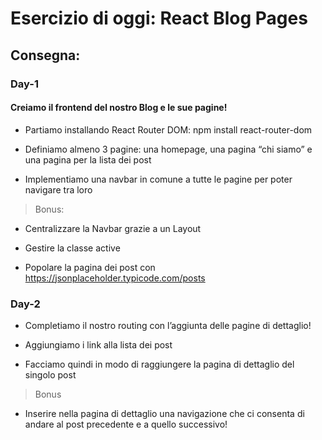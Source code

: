 # Esercizio di oggi: React Blog Pages

## Consegna:

### Day-1

#### Creiamo il frontend del nostro Blog e le sue pagine!

- Partiamo installando React Router DOM: npm install react-router-dom

- Definiamo almeno 3 pagine: una homepage, una pagina “chi siamo” e una pagina per la lista dei post

- Implementiamo una navbar in comune a tutte le pagine per poter navigare tra loro

 > Bonus:

   - Centralizzare la Navbar grazie a un Layout

   - Gestire la classe active

   - Popolare la pagina dei post con https://jsonplaceholder.typicode.com/posts
   
### Day-2

- Completiamo il nostro routing con l’aggiunta delle pagine di dettaglio!

- Aggiungiamo i link alla lista dei post

- Facciamo quindi in modo di raggiungere la pagina di dettaglio del singolo post

 > Bonus
  -  Inserire nella pagina di dettaglio una navigazione che ci consenta di andare al post precedente e a quello successivo!